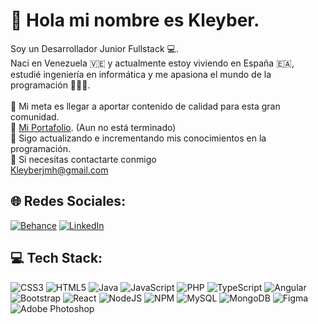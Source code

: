 # 👋 Hola mi nombre es Kleyber.
Soy un Desarrollador Junior Fullstack 💻.<br>
Naci en Venezuela 🇻🇪 y actualmente estoy viviendo en España 🇪🇦, estudié ingeniería en informática y me apasiona el mundo de la programación 🧑🏻‍💻.<br><br>
🎯 Mi meta es llegar a aportar contenido de calidad para esta gran comunidad.<br>
💼 [Mi Portafolio](https://kleyberjmh.github.io/). (Aun no está terminado)<br>
📘 Sigo actualizando e incrementando mis conocimientos en la programación.<br>
📧 Si necesitas contactarte conmigo<br>
Kleyberjmh@gmail.com


## 🌐 Redes Sociales:
[![Behance](https://img.shields.io/badge/Behance-1769ff?logo=behance&logoColor=white)](https://www.behance.net/KleyberJMH) [![LinkedIn](https://img.shields.io/badge/LinkedIn-%230077B5.svg?logo=linkedin&logoColor=white)](https://www.linkedin.com/in/kleyberjmh) 

## 💻 Tech Stack:
![CSS3](https://img.shields.io/badge/css3-%231572B6.svg?style=for-the-badge&logo=css3&logoColor=white) ![HTML5](https://img.shields.io/badge/html5-%23E34F26.svg?style=for-the-badge&logo=html5&logoColor=white) ![Java](https://img.shields.io/badge/java-%23ED8B00.svg?style=for-the-badge&logo=java&logoColor=white) ![JavaScript](https://img.shields.io/badge/javascript-%23323330.svg?style=for-the-badge&logo=javascript&logoColor=%23F7DF1E) ![PHP](https://img.shields.io/badge/php-%23777BB4.svg?style=for-the-badge&logo=php&logoColor=white) ![TypeScript](https://img.shields.io/badge/typescript-%23007ACC.svg?style=for-the-badge&logo=typescript&logoColor=white) ![Angular](https://img.shields.io/badge/angular-%23DD0031.svg?style=for-the-badge&logo=angular&logoColor=white) ![Bootstrap](https://img.shields.io/badge/bootstrap-%23563D7C.svg?style=for-the-badge&logo=bootstrap&logoColor=white) ![React](https://img.shields.io/badge/react-%2320232a.svg?style=for-the-badge&logo=react&logoColor=%2361DAFB) ![NodeJS](https://img.shields.io/badge/node.js-6DA55F?style=for-the-badge&logo=node.js&logoColor=white) ![NPM](https://img.shields.io/badge/NPM-%23000000.svg?style=for-the-badge&logo=npm&logoColor=white) ![MySQL](https://img.shields.io/badge/mysql-%2300f.svg?style=for-the-badge&logo=mysql&logoColor=white) ![MongoDB](https://img.shields.io/badge/MongoDB-%234ea94b.svg?style=for-the-badge&logo=mongodb&logoColor=white) 	![Figma](https://img.shields.io/badge/figma-%23F24E1E.svg?style=for-the-badge&logo=figma&logoColor=white) ![Adobe Photoshop](https://img.shields.io/badge/adobephotoshop-%2331A8FF.svg?style=for-the-badge&logo=adobephotoshop&logoColor=white)

<!-- # 📊 GitHub Stats:
![](https://github-readme-stats.vercel.app/api?username=KleyberJMH&theme=dark&hide_border=true&include_all_commits=false&count_private=false)<br/>
![](https://github-readme-streak-stats.herokuapp.com/?user=KleyberJMH&theme=dark&hide_border=true)<br/>
![](https://github-readme-stats.vercel.app/api/top-langs/?username=KleyberJMH&theme=dark&hide_border=true&include_all_commits=false&count_private=false&layout=compact)

---
[![](https://visitcount.itsvg.in/api?id=KleyberJMH&icon=5&color=0)](https://visitcount.itsvg.in)
-->
  
<!-- Proudly created with GPRM ( https://gprm.itsvg.in ) -->

